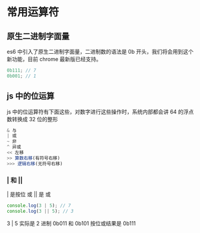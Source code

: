 # 常用运算符

## 原生二进制字面量

es6 中引入了原生二进制字面量，二进制数的语法是 0b 开头，我们将会用到这个新功能，目前 chrome 最新版已经支持。

```js
0b111; // 7
0b001; // 1
```

## js 中的位运算

js 中的位运算符有下面这些，对数字进行这些操作时，系统内部都会讲 64 的浮点数转换成 32 位的整形

```js
& 与
| 或
~ 非
^ 异或
<< 左移
>> 算数右移(有符号右移)
>>> 逻辑右移(无符号右移)
```

### | 和 ||

| 是按位 或
|| 是 或

```js
console.log(3 | 5); // 7
console.log(3 || 5); // 3
```

3 | 5 实际是 2 进制 0b011 和 0b101 按位或结果是 0b111
